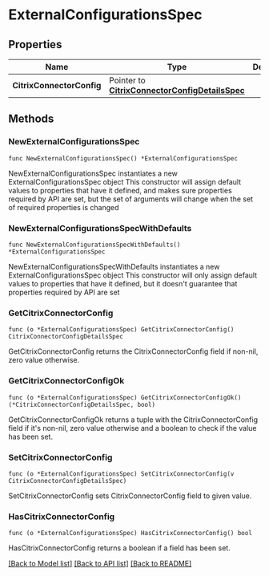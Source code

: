 # ExternalConfigurationsSpec

## Properties

Name | Type | Description | Notes
------------ | ------------- | ------------- | -------------
**CitrixConnectorConfig** | Pointer to [**CitrixConnectorConfigDetailsSpec**](CitrixConnectorConfigDetailsSpec.md) |  | [optional] 

## Methods

### NewExternalConfigurationsSpec

`func NewExternalConfigurationsSpec() *ExternalConfigurationsSpec`

NewExternalConfigurationsSpec instantiates a new ExternalConfigurationsSpec object
This constructor will assign default values to properties that have it defined,
and makes sure properties required by API are set, but the set of arguments
will change when the set of required properties is changed

### NewExternalConfigurationsSpecWithDefaults

`func NewExternalConfigurationsSpecWithDefaults() *ExternalConfigurationsSpec`

NewExternalConfigurationsSpecWithDefaults instantiates a new ExternalConfigurationsSpec object
This constructor will only assign default values to properties that have it defined,
but it doesn't guarantee that properties required by API are set

### GetCitrixConnectorConfig

`func (o *ExternalConfigurationsSpec) GetCitrixConnectorConfig() CitrixConnectorConfigDetailsSpec`

GetCitrixConnectorConfig returns the CitrixConnectorConfig field if non-nil, zero value otherwise.

### GetCitrixConnectorConfigOk

`func (o *ExternalConfigurationsSpec) GetCitrixConnectorConfigOk() (*CitrixConnectorConfigDetailsSpec, bool)`

GetCitrixConnectorConfigOk returns a tuple with the CitrixConnectorConfig field if it's non-nil, zero value otherwise
and a boolean to check if the value has been set.

### SetCitrixConnectorConfig

`func (o *ExternalConfigurationsSpec) SetCitrixConnectorConfig(v CitrixConnectorConfigDetailsSpec)`

SetCitrixConnectorConfig sets CitrixConnectorConfig field to given value.

### HasCitrixConnectorConfig

`func (o *ExternalConfigurationsSpec) HasCitrixConnectorConfig() bool`

HasCitrixConnectorConfig returns a boolean if a field has been set.


[[Back to Model list]](../README.md#documentation-for-models) [[Back to API list]](../README.md#documentation-for-api-endpoints) [[Back to README]](../README.md)


